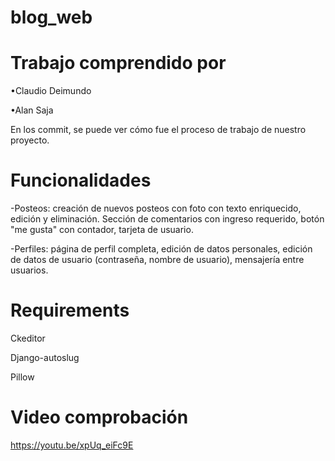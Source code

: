 # blog_web

# Trabajo comprendido por
•Claudio Deimundo

•Alan Saja

En los commit, se puede ver cómo fue el proceso de trabajo de nuestro proyecto.
# Funcionalidades

-Posteos: creación de nuevos posteos con foto con texto enriquecido, edición y eliminación.
Sección de comentarios con ingreso requerido, botón "me gusta" con contador, tarjeta de usuario.

-Perfiles: página de perfil completa, edición de datos personales, edición de datos de usuario (contraseña, nombre de usuario), mensajería entre usuarios.



# Requirements
Ckeditor

Django-autoslug

Pillow

# Video comprobación
https://youtu.be/xpUq_eiFc9E
